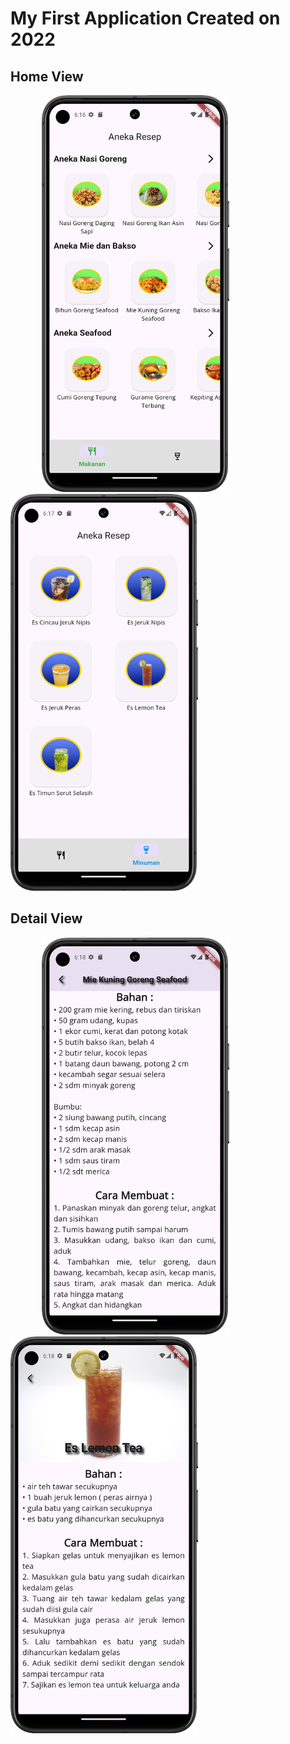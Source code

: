 # My First Application Created on 2022

## Home View
<div align="left">
    <a href="url"><img src="https://raw.githubusercontent.com/bima1313/aneka_resep_app/main/screenshot_1.png" height="635" width="300" hspace="50"></a>    
    <a href="url"><img src="https://raw.githubusercontent.com/bima1313/aneka_resep_app/main/screenshot_2.png" height="635" width="300"></a>
</div>

## Detail View
<div align="left">
  <a href="url"><img src="https://raw.githubusercontent.com/bima1313/aneka_resep_app/main/screenshot_3.png" height="635" width="300" hspace="50"></a>
  <a href="url"><img src="https://raw.githubusercontent.com/bima1313/aneka_resep_app/main/screenshot_4.png" height="635" width="300" ></a>
</div>
